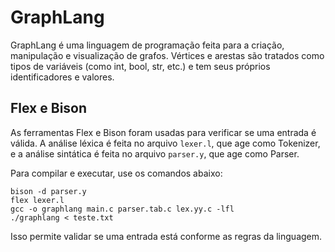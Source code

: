 # GraphLang

GraphLang é uma linguagem de programação feita para a criação, manipulação e visualização de grafos. Vértices e arestas são tratados como tipos de variáveis (como int, bool, str, etc.) e tem seus próprios identificadores e valores.

## Flex e Bison

As ferramentas Flex e Bison foram usadas para verificar se uma entrada é válida. A análise léxica é feita no arquivo `lexer.l`, que age como Tokenizer, e a análise sintática é feita no arquivo `parser.y`, que age como Parser.

Para compilar e executar, use os comandos abaixo:

```
bison -d parser.y
flex lexer.l
gcc -o graphlang main.c parser.tab.c lex.yy.c -lfl
./graphlang < teste.txt
```

Isso permite validar se uma entrada está conforme as regras da linguagem.